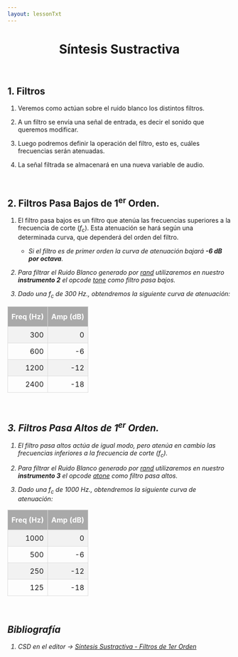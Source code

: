 ```yaml
---
layout: lessonTxt
---
```


# <center> Síntesis Sustractiva </center>

<br>

## 1. Filtros

1. Veremos como actúan sobre el ruido blanco los distintos filtros.

2. A un filtro se envía una señal de entrada, es decir el sonido que queremos modificar. 

3. Luego podremos definir la operación del filtro, esto es, cuáles frecuencias serán atenuadas. 

4. La señal filtrada se almacenará en una nueva variable de audio.

<br>

## 2. Filtros Pasa Bajos de 1<sup>er</sup> Orden.

1. El filtro pasa bajos es un filtro que atenúa las frecuencias superiores a la frecuencia de corte (<i>f</i><sub>c</sub>). Esta atenuación se hará según una determinada curva, que dependerá del orden del filtro.
      
      - <i>Si el filtro es de primer orden la curva de atenuación bajará <b>-6 dB por octava</b><i>. 

2. Para filtrar el Ruido Blanco generado por <a href="http://www.csounds.com/manual/html/rand.html"><i>rand</i></a> utilizaremos en nuestro <b>instrumento 2</b> el opcode <a href="http://www.csounds.com/manual/html/tone.html"><i>tone</i></a> como filtro pasa bajos. 

3. Dado una <i>f</i><sub>c</sub> de 300 Hz., obtendremos la siguiente curva de atenuación:


<style>
#atenuacion {
    border-collapse: collapse;
    margin-left: auto;
    margin-right: auto;
}

#atenuacion td, #atenuacion th {
    border: 1px solid #ddd;
    padding: 8px;
    text-align: right;

}

#atenuacion tr:nth-child(even){background-color: #f2f2f2;}

#atenuacion tr:hover {background-color: #ddd;}

#atenuacion th {
    padding-top: 12px;
    padding-bottom: 12px;
    text-align: center;
    background-color: #A9A9A9;
    color: white;
}
</style>

<table id="atenuacion">
  <tr>
    <th>Freq (Hz)</th>
    <th>Amp (dB)</th>
  </tr>
  <tr>
    <td>300</td>
    <td>0</td>
  </tr>
    <tr>
    <td>600</td>
    <td>-6</td>
  </tr>
  <tr>
    <td>1200</td>
    <td>-12</td>
  </tr>
  <tr>
    <td>2400</td>
    <td>-18</td>
  </tr>

</table>



<br>

## 3. Filtros Pasa Altos de 1<sup>er</sup> Orden.

1. El filtro pasa altos actúa de igual modo, pero atenúa en cambio las frecuencias inferiores a la frecuencia de corte (<i>f</i><sub>c</sub>).

2. Para filtrar el Ruido Blanco generado por <a href="http://www.csounds.com/manual/html/rand.html"><i>rand</i></a> utilizaremos en nuestro <b>instrumento 3</b> el opcode <a href="http://www.csounds.com/manual/html/atone.html"><i>atone</i></a> como filtro pasa altos. 

3. Dado una <i>f</i><sub>c</sub> de 1000 Hz., obtendremos la siguiente curva de atenuación:

<table id="atenuacion">
  <tr>
    <th>Freq (Hz)</th>
    <th>Amp (dB)</th>
  </tr>
  <tr>
    <td>1000</td>
    <td>0</td>
  </tr>
    <tr>
    <td>500</td>
    <td>-6</td>
  </tr>
  <tr>
    <td>250</td>
    <td>-12</td>
  </tr>
  <tr>
    <td>125</td>
    <td>-18</td>
  </tr>
</table>

<br>

## Bibliografía

1. CSD en el editor -> <a href="{{site.baseurl}}/lessons/sintesis_aditiva/side_projects/sintesis_sustractiva/Capitulo1/sustractiva_1.2/sustractiva_1.2.csd">Síntesis Sustractiva - Filtros de 1er Orden</a>

<br>
